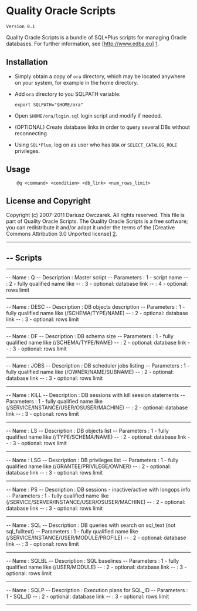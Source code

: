 
Quality Oracle Scripts
======================

    Version 0.1

Quality Oracle Scripts is a bundle of SQL*Plus scripts for managing
Oracle databases. For further information, see [http://www.edba.eu] [1].

Installation
------------

  - Simply obtain a copy of ``ora`` directory, which may be located anywhere
  on your system, for example in the home directory.

  - Add ``ora`` directory to you SQLPATH variable:

        export SQLPATH="$HOME/ora"

  - Open ``$HOME/ora/login.sql`` login script and modify if needed.

  - (OPTIONAL) Create database links in order to query several DBs without reconnecting

  - Using ``SQL*Plus``, log on as user who has ``DBA`` or ``SELECT_CATALOG_ROLE``
  privileges.

Usage
-----

        @q <command> <condition> <db_link> <num_rows_limit>

[1]: http://www.edba.eu     "www.edba.eu"

License and Copyright
---------------------

Copyright (c) 2007-2011 Dariusz Owczarek. All rights reserved. 
This file is part of Quality Oracle Scripts. The Quality Oracle Scripts is
a free software; you can redistribute it and/or adapt it under the terms
of the [Creative Commons Attribution 3.0 Unported license] [2].

[2]: http://creativecommons.org/licenses/by/3.0/     "CC BY 3.0"
-- ------------------------------------------------------------------------------------------------
-- Scripts
----------
-- ------------------------------------------------------------------------------------------------
-- Name         : Q
-- Description  : Master script
-- Parameters   : 1 - script name
--              : 2 - fully qualified name like
--              : 3 - optional: database link
--              : 4 - optional: rows limit
-- ------------------------------------------------------------------------------------------------
-- Name         : DESC
-- Description  : DB objects description
-- Parameters   : 1 - fully qualified name like (/SCHEMA/TYPE/NAME)
--              : 2 - optional: database link
--              : 3 - optional: rows limit
-- ------------------------------------------------------------------------------------------------
-- Name         : DF
-- Description  : DB schema size
-- Parameters   : 1 - fully qualified name like (/SCHEMA/TYPE/NAME)
--              : 2 - optional: database link
--              : 3 - optional: rows limit
-- ------------------------------------------------------------------------------------------------
-- Name         : JOBS
-- Description  : DB scheduler jobs listing
-- Parameters   : 1 - fully qualified name like (/OWNER/NAME/SUBNAME)
--              : 2 - optional: database link
--              : 3 - optional: rows limit
-- ------------------------------------------------------------------------------------------------
-- Name         : KILL
-- Description  : DB sessions with kill seesion statements
-- Parameters   : 1 - fully qualified name like (/SERVICE/INSTANCE/USER/OSUSER/MACHINE)
--              : 2 - optional: database link
--              : 3 - optional: rows limit
-- ------------------------------------------------------------------------------------------------
-- Name         : LS
-- Description  : DB objects list
-- Parameters   : 1 - fully qualified name like (/TYPE/SCHEMA/NAME)
--              : 2 - optional: database link
--              : 3 - optional: rows limit
-- ------------------------------------------------------------------------------------------------
-- Name         : LSG
-- Description  : DB privileges list
-- Parameters   : 1 - fully qualified name like (/GRANTEE/PRIVILEGE/OWNER)
--              : 2 - optional: database link
--              : 3 - optional: rows limit
-- ------------------------------------------------------------------------------------------------
-- Name         : PS
-- Description  : DB sessions - inactive/active with longops info
-- Parameters   : 1 - fully qualified name like (/SERVICE/SERVER/INSTANCE/USER/OSUSER/MACHINE)
--              : 2 - optional: database link
--              : 3 - optional: rows limit
-- ------------------------------------------------------------------------------------------------
-- Name         : SQL
-- Description  : DB queries with search on sql_text (not sql_fulltext)
-- Parameters   : 1 - fully qualified name like (/SERVICE/INSTANCE/USER/MODULE/PROFILE)
--              : 2 - optional: database link
--              : 3 - optional: rows limit
-- ------------------------------------------------------------------------------------------------
-- Name         : SQLBL
-- Description  : SQL baselines
-- Parameters   : 1 - fully qualified name like (/USER/MODULE)
--              : 2 - optional: database link
--              : 3 - optional: rows limit
-- ------------------------------------------------------------------------------------------------
-- Name         : SQLP
-- Description  : Execution plans for SQL_ID
-- Parameters   : 1 - SQL_ID
--              : 2 - optional: database link
--              : 3 - optional: rows limit
-- ------------------------------------------------------------------------------------------------
